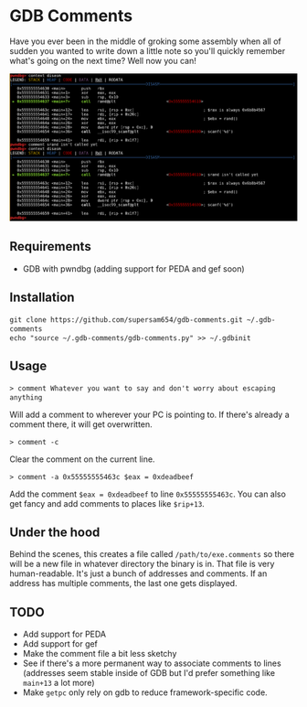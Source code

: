 # GDB Comments

Have you ever been in the middle of groking some assembly when all of sudden you wanted to write down a little note so you'll quickly remember what's going on the next time? Well now you can!

![Assembly comments in pwndbg](/screenshots/comments.png?raw=true)

## Requirements

* GDB with pwndbg (adding support for PEDA and gef soon)

## Installation

    git clone https://github.com/supersam654/gdb-comments.git ~/.gdb-comments
    echo "source ~/.gdb-comments/gdb-comments.py" >> ~/.gdbinit

## Usage

    > comment Whatever you want to say and don't worry about escaping anything

Will add a comment to wherever your PC is pointing to. If there's already a comment there, it will get overwritten.

    > comment -c

Clear the comment on the current line.

    > comment -a 0x55555555463c $eax = 0xdeadbeef

Add the comment `$eax = 0xdeadbeef` to line `0x55555555463c`. You can also get fancy and add comments to places like `$rip+13`.

## Under the hood

Behind the scenes, this creates a file called `/path/to/exe.comments` so there will be a new file in whatever directory the binary is in. That file is very human-readable. It's just a bunch of addresses and comments. If an address has multiple comments, the last one gets displayed.

## TODO

* Add support for PEDA
* Add support for gef
* Make the comment file a bit less sketchy
* See if there's a more permanent way to associate comments to lines (addresses seem stable inside of GDB but I'd prefer something like `main+13` a lot more)
* Make `getpc` only rely on gdb to reduce framework-specific code.
